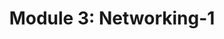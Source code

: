 ---
layout: page
title: "Module 3: Networking-1"
permalink: /aws-architecting-on-aws/module03/  # Optional
parent: AWS Architecting on AWS # For breadcrumbs (if supported)
---